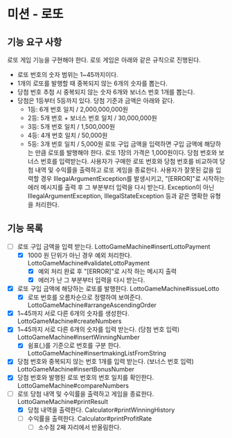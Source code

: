 # 미션 - 로또

## 기능 요구 사항

로또 게임 기능을 구현해야 한다. 로또 게임은 아래와 같은 규칙으로 진행된다.

- 로또 번호의 숫자 범위는 1~45까지이다.
- 1개의 로또를 발행할 때 중복되지 않는 6개의 숫자를 뽑는다.
- 당첨 번호 추첨 시 중복되지 않는 숫자 6개와 보너스 번호 1개를 뽑는다.
- 당첨은 1등부터 5등까지 있다. 당첨 기준과 금액은 아래와 같다.
    - 1등: 6개 번호 일치 / 2,000,000,000원
    - 2등: 5개 번호 + 보너스 번호 일치 / 30,000,000원
    - 3등: 5개 번호 일치 / 1,500,000원
    - 4등: 4개 번호 일치 / 50,000원
    - 5등: 3개 번호 일치 / 5,000원
      로또 구입 금액을 입력하면 구입 금액에 해당하는 만큼 로또를 발행해야 한다.
      로또 1장의 가격은 1,000원이다.
      당첨 번호와 보너스 번호를 입력받는다.
      사용자가 구매한 로또 번호와 당첨 번호를 비교하여 당첨 내역 및 수익률을 출력하고 로또 게임을 종료한다.
      사용자가 잘못된 값을 입력할 경우 IllegalArgumentException를 발생시키고, "[ERROR]"로 시작하는 에러 메시지를 출력 후 그 부분부터 입력을 다시 받는다.
      Exception이 아닌 IllegalArgumentException, IllegalStateException 등과 같은 명확한 유형을 처리한다.


## 기능 목록
- [ ] 로또 구입 금액을 입력 받는다. LottoGameMachine#insertLottoPayment
  - [x] 1000 원 단위가 아닌 경우 예외 처리한다. LottoGameMachine#validateLottoPayment
    - [x] 예외 처리 완료 후 "[ERROR]"로 시작 하는 메시지 출력
    - [x] 에러가 난 그 부분부터 입력을 다시 받는다.
- [x] 로또 구입 금액에 해당하는 로또를 발행한다. LottoGameMachine#issueLotto
  - [x] 로또 번호를 오름차순으로 정렬하여 보여준다. LottoGameMachine#arrangeAscendingOrder
- [x] 1~45까지 서로 다른 6개의 숫자를 생성한다. LottoGameMachine#createNumbers
- [x] 1~45까지 서로 다른 6개의 숫자를 입력 받는다. (당첨 번호 입력) LottoGameMachine#insertWinningNumber
  - [x] 쉼표(,)를 기준으로 번호를 구분 한다. LottoGameMachine#insertmakingListFromString
- [x] 당첨 번호와 중복되지 않는 번호 1개를 입력 받는다. (보너스 번호 입력) LottoGameMachine#insertBonusNumber
- [x] 당첨 번호와 발행된 로또 번호의 번호 일치를 확인한다. LottoGameMachine#compareNumbers
- [ ] 로또 당첨 내역 및 수익률을 출력하고 게임을 종료한다. LottoGameMachine#printResult
  - [x] 당첨 내역을 출력한다. Calculator#printWinningHistory
  - [ ] 수익률을 출력한다. Calculator#printProfitRate
    - [ ] 소수점 2째 자리에서 반올림한다.
